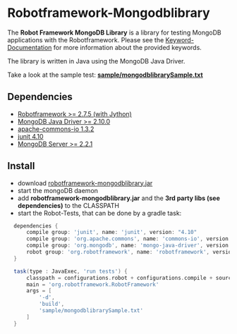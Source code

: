 Robotframework-Mongodblibrary
=============================

The **Robot Framework MongoDB Library** is a library for testing MongoDB applications with the Robotframework. 
Please see the [Keyword-Documentation](http://mahartma.github.com/robotframework-mongodblibrary/de.codecentric.robot.mongodblibrary.keywords.MongodbLibrary.html) for more information about the provided keywords.

The library is written in Java using the MongoDB Java Driver.

Take a look at the sample test: [**sample/mongodblibrarySample.txt**](https://github.com/mahartma/robotframework-mongodblibrary/blob/master/sample/mongodblibrarySample.txt)

Dependencies
------------
- [Robotframework >= 2.7.5 (with Jython)](http://code.google.com/p/robotframework/downloads/list)
- [MongoDB Java Driver >= 2.10.0](http://central.maven.org/maven2/org/mongodb/mongo-java-driver)
- [apache-commons-io 1.3.2](http://search.maven.org/remotecontent?filepath=org/apache/commons/commons-io/1.3.2/commons-io-1.3.2.jar)
- [junit 4.10](http://search.maven.org/remotecontent?filepath=junit/junit/4.10/junit-4.10.jar)
- [MongoDB Server >= 2.2.1](http://www.mongodb.org/downloads)

Install
-------
- download [robotframework-mongodblibrary.jar](http://mahartma.github.com/robotframework-mongodblibrary/robotframework-mongodblibrary-0.1.jar)
- start the mongoDB daemon
- add **robotframework-mongodblibrary.jar** and the **3rd party libs (see dependencies)** to the CLASSPATH
- start the Robot-Tests, that can be done by a gradle task:
```groovy
  dependencies {
      compile group: 'junit', name: 'junit', version: "4.10"
      compile group: 'org.apache.commons', name: 'commons-io', version: "1.3.2"
      compile group: 'org.mongodb', name: 'mongo-java-driver', version: "2.10.0"
      robot group: 'org.robotframework', name: 'robotframework', version: "2.7.5"
  }

  task(type : JavaExec, 'run tests') {
      classpath = configurations.robot + configurations.compile + sourceSets.main.runtimeClasspath
      main = 'org.robotframework.RobotFramework'
      args = [
          '-d',
          'build',
          'sample/mongodblibrarySample.txt'
      ]
  }
```
